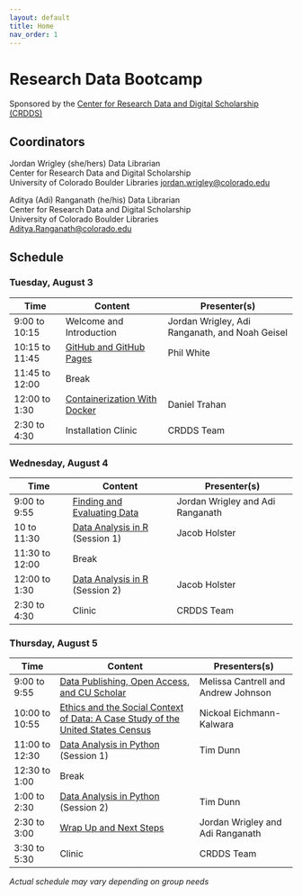 ```yaml
---
layout: default
title: Home
nav_order: 1
---
```

# Research Data Bootcamp
Sponsored by the [Center for Research Data and Digital Scholarship (CRDDS)](https://www.colorado.edu/crdds/)

## Coordinators

Jordan Wrigley (she/hers)
Data Librarian  
Center for Research Data and Digital Scholarship  
University of Colorado Boulder Libraries
[jordan.wrigley@colorado.edu](mailto:jordan.wrigley@colorado.edu)

Aditya (Adi) Ranganath (he/his)
Data Librarian  
Center for Research Data and Digital Scholarship  
University of Colorado Boulder Libraries  
[Aditya.Ranganath@colorado.edu](mailto:Aditya.Ranganath@colorado.edu)

## Schedule

### Tuesday, August 3

| Time | Content|Presenter(s)|
| --- | ---|----|
| 9:00 to 10:15 | Welcome and Introduction|Jordan Wrigley, Adi Ranganath, and Noah Geisel|
| 10:15 to 11:45 | [GitHub and GitHub Pages](content/git_github.html)|Phil White
|11:45 to 12:00|Break|
| 12:00 to 1:30 | [Containerization With Docker](content/docker.html)|Daniel Trahan
| 2:30 to 4:30| Installation Clinic| CRDDS Team

### Wednesday, August 4

| Time | Content|Presenter(s)|
| --- | ---|----|
| 9:00 to 9:55 | [Finding and Evaluating Data](content/finding-data.html)| Jordan Wrigley and Adi Ranganath|
| 10 to 11:30 | [Data Analysis in R](content/data-analysis-in-R.html) (Session 1)|Jacob Holster|
| 11:30 to 12:00 | Break|
| 12:00 to 1:30 | [Data Analysis in R](content/data-analysis-in-R.html) (Session 2)|Jacob Holster|
| 2:30 to 4:30 | Clinic| CRDDS Team

### Thursday, August 5

| Time | Content|Presenters(s)
| --- | ---|----|
| 9:00 to 9:55 | [Data Publishing, Open Access, and CU Scholar](content/data-publishing-CU-scholar.html)|Melissa Cantrell and Andrew Johnson|
| 10:00 to 10:55 | [Ethics and the Social Context of Data: A Case Study of the United States Census](content/census_data_ethics.html)|Nickoal Eichmann-Kalwara|
| 11:00 to 12:30 | [Data Analysis in Python](content/data-analysis-in-python.html) (Session 1)| Tim Dunn|
| 12:30 to 1:00 | Break|
| 1:00 to 2:30 | [Data Analysis in Python](content/data-analysis-in-python.html) (Session 2)|Tim Dunn|
| 2:30 to 3:00|[Wrap Up and Next Steps](content/wrap-up.html)|Jordan Wrigley and Adi Ranganath|
|3:30 to 5:30| Clinic| CRDDS Team

_Actual schedule may vary depending on group needs_  
